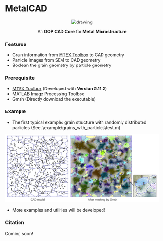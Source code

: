 # MetalCAD
<div align="center">
<img src="web/logo.jpg" alt="drawing" width="400"/><br>

An **OOP CAD Core** for **Metal Microstructure**<br>
</div>

### Features
- Grain information from [MTEX Toolbox](ghttps://mtex-toolbox.github.io) to CAD geometry
- Particle images from SEM to CAD geometry
- Boolean the grain geometry by particle geometry

### Prerequisite
- [MTEX Toolbox](https://mtex-toolbox.github.io/download) (Developed with **Version 5.11.2**) 
- MATLAB Image Processing Toolbox
- Gmsh (Directly download the executable)

### Example
- The first typical example: grain structure with randomly distributed particles (See .\example\grains_with_particles\test.m)
<div align="center">
<img src="web/example1.jpg" alt="drawing" width="700"/><br>
</div>

- More examples and utilities will be developed!
### Citation
Coming soon!